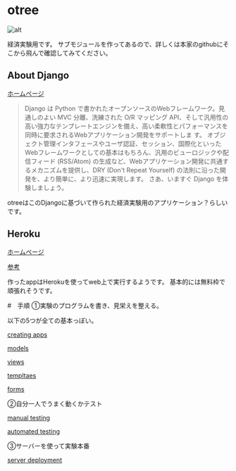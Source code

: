 # otree
![alt](https://cloud.githubusercontent.com/assets/12133577/8742230/210550aa-2c9e-11e5-947a-2d51954ff68b.jpg)

経済実験用です。
サブモジュールを作ってあるので、詳しくは本家のgithubにそこから飛んで確認してみてください。

## About Django
[ホームページ](http://djangoproject.jp/)

>Django は Python で書かれたオープンソースのWebフレームワーク。見通しのよい MVC 分離、洗練された O/R マッピング API、そして汎用性の高い強力なテンプレートエンジンを備え、高い柔軟性とパフォーマンスを同時に要求されるWebアプリケーション開発をサポートしま す。 オブジェクト管理インタフェースやユーザ認証、セッション、国際化といった Webフレームワークとしての基本はもちろん、汎用のビューロジックや配信フィード (RSS/Atom) の生成など、Webアプリケーション開発に共通するメカニズムを提供し、DRY (Don't Repeat Yourself) の法則に沿った開発を、より簡単に、より迅速に実現します。 さあ、いますぐ Django を体験しましょう。

otreeはこのDjangoに基づいて作られた経済実験用のアプリケーション？らしいです。

## Heroku
[ホームページ](https://www.heroku.com/)

[参考](http://developers.mobage.jp/blog/how-to-use-for-beginners-heroku)

作ったappはHerokuを使ってweb上で実行するようです。
基本的には無料枠で頑張れそうです。


#　手順
①実験のプログラムを書き、見栄えを整える。

以下の5つが全ての基本っぽい。

[creating apps](http://otree.readthedocs.org/en/latest/apps.html)

[models](http://otree.readthedocs.org/en/latest/models.html)

[views](http://otree.readthedocs.org/en/latest/views.html)

[templtaes](http://otree.readthedocs.org/en/latest/templates.html)

[forms](http://otree.readthedocs.org/en/latest/forms.html)


②自分一人でうまく動くかテスト

[manual testing](http://otree.readthedocs.org/en/latest/manual_testing.html)

[automated testing](http://otree.readthedocs.org/en/latest/bots.html)


③サーバーを使って実験本番

[server deployment](http://otree.readthedocs.org/en/latest/server.html)

